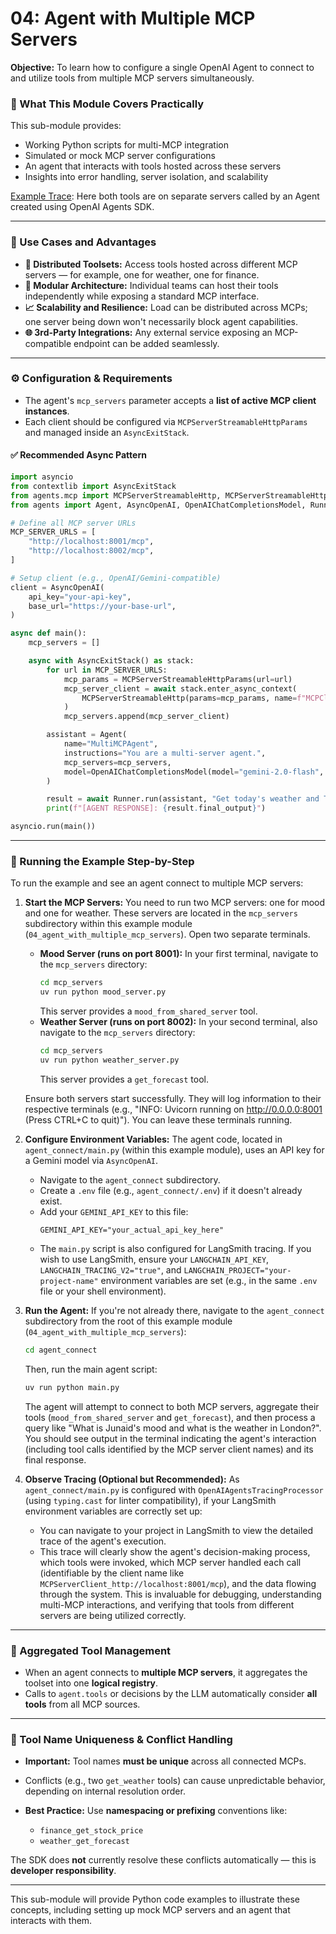 # 04: Agent with Multiple MCP Servers

**Objective:** To learn how to configure a single OpenAI Agent to connect to and utilize tools from multiple MCP servers simultaneously.

### 🧪 What This Module Covers Practically

This sub-module provides:

- Working Python scripts for multi-MCP integration
- Simulated or mock MCP server configurations
- An agent that interacts with tools hosted across these servers
- Insights into error handling, server isolation, and scalability

[Example Trace](https://smith.langchain.com/public/1a4bfa57-791d-4b8c-97da-bf0fbdf3b874/r): Here both tools are on separate servers called by an Agent created using OpenAI Agents SDK.

---

### 🧠 Use Cases and Advantages

- **🔌 Distributed Toolsets:** Access tools hosted across different MCP servers — for example, one for weather, one for finance.
- **🧱 Modular Architecture:** Individual teams can host their tools independently while exposing a standard MCP interface.
- **📈 Scalability and Resilience:** Load can be distributed across MCPs; one server being down won't necessarily block agent capabilities.
- **🌐 3rd-Party Integrations:** Any external service exposing an MCP-compatible endpoint can be added seamlessly.

---

### ⚙️ Configuration & Requirements

- The agent's `mcp_servers` parameter accepts a **list of active MCP client instances**.
- Each client should be configured via `MCPServerStreamableHttpParams` and managed inside an `AsyncExitStack`.

#### ✅ Recommended Async Pattern

```python
import asyncio
from contextlib import AsyncExitStack
from agents.mcp import MCPServerStreamableHttp, MCPServerStreamableHttpParams
from agents import Agent, AsyncOpenAI, OpenAIChatCompletionsModel, Runner

# Define all MCP server URLs
MCP_SERVER_URLS = [
    "http://localhost:8001/mcp",
    "http://localhost:8002/mcp",
]

# Setup client (e.g., OpenAI/Gemini-compatible)
client = AsyncOpenAI(
    api_key="your-api-key",
    base_url="https://your-base-url",
)

async def main():
    mcp_servers = []

    async with AsyncExitStack() as stack:
        for url in MCP_SERVER_URLS:
            mcp_params = MCPServerStreamableHttpParams(url=url)
            mcp_server_client = await stack.enter_async_context(
                MCPServerStreamableHttp(params=mcp_params, name=f"MCPClient_{url}")
            )
            mcp_servers.append(mcp_server_client)

        assistant = Agent(
            name="MultiMCPAgent",
            instructions="You are a multi-server agent.",
            mcp_servers=mcp_servers,
            model=OpenAIChatCompletionsModel(model="gemini-2.0-flash", openai_client=client),
        )

        result = await Runner.run(assistant, "Get today's weather and Tesla stock price.")
        print(f"[AGENT RESPONSE]: {result.final_output}")

asyncio.run(main())
```

---

### 🚀 Running the Example Step-by-Step

To run the example and see an agent connect to multiple MCP servers:

1.  **Start the MCP Servers:**
    You need to run two MCP servers: one for mood and one for weather. These servers are located in the `mcp_servers` subdirectory within this example module (`04_agent_with_multiple_mcp_servers`). Open two separate terminals.

    - **Mood Server (runs on port 8001):**
      In your first terminal, navigate to the `mcp_servers` directory:
      ```bash
      cd mcp_servers
      uv run python mood_server.py
      ```
      This server provides a `mood_from_shared_server` tool.
    - **Weather Server (runs on port 8002):**
      In your second terminal, also navigate to the `mcp_servers` directory:
      ```bash
      cd mcp_servers
      uv run python weather_server.py
      ```
      This server provides a `get_forecast` tool.

    Ensure both servers start successfully. They will log information to their respective terminals (e.g., "INFO: Uvicorn running on http://0.0.0.0:8001 (Press CTRL+C to quit)"). You can leave these terminals running.

2.  **Configure Environment Variables:**
    The agent code, located in `agent_connect/main.py` (within this example module), uses an API key for a Gemini model via `AsyncOpenAI`.

    - Navigate to the `agent_connect` subdirectory.
    - Create a `.env` file (e.g., `agent_connect/.env`) if it doesn't already exist.
    - Add your `GEMINI_API_KEY` to this file:
      ```env
      GEMINI_API_KEY="your_actual_api_key_here"
      ```
    - The `main.py` script is also configured for LangSmith tracing. If you wish to use LangSmith, ensure your `LANGCHAIN_API_KEY`, `LANGCHAIN_TRACING_V2="true"`, and `LANGCHAIN_PROJECT="your-project-name"` environment variables are set (e.g., in the same `.env` file or your shell environment).

3.  **Run the Agent:**
    If you're not already there, navigate to the `agent_connect` subdirectory from the root of this example module (`04_agent_with_multiple_mcp_servers`):

    ```bash
    cd agent_connect
    ```

    Then, run the main agent script:

    ```bash
    uv run python main.py
    ```

    The agent will attempt to connect to both MCP servers, aggregate their tools (`mood_from_shared_server` and `get_forecast`), and then process a query like "What is Junaid's mood and what is the weather in London?". You should see output in the terminal indicating the agent's interaction (including tool calls identified by the MCP server client names) and its final response.

4.  **Observe Tracing (Optional but Recommended):**
    As `agent_connect/main.py` is configured with `OpenAIAgentsTracingProcessor` (using `typing.cast` for linter compatibility), if your LangSmith environment variables are correctly set up:
    - You can navigate to your project in LangSmith to view the detailed trace of the agent's execution.
    - This trace will clearly show the agent's decision-making process, which tools were invoked, which MCP server handled each call (identifiable by the client name like `MCPServerClient_http://localhost:8001/mcp`), and the data flowing through the system. This is invaluable for debugging, understanding multi-MCP interactions, and verifying that tools from different servers are being utilized correctly.

---

### 🧰 Aggregated Tool Management

- When an agent connects to **multiple MCP servers**, it aggregates the toolset into one **logical registry**.
- Calls to `agent.tools` or decisions by the LLM automatically consider **all tools** from all MCP sources.

---

### 🚨 Tool Name Uniqueness & Conflict Handling

- **Important:** Tool names **must be unique** across all connected MCPs.
- Conflicts (e.g., two `get_weather` tools) can cause unpredictable behavior, depending on internal resolution order.
- **Best Practice:** Use **namespacing or prefixing** conventions like:

  - `finance_get_stock_price`
  - `weather_get_forecast`

The SDK does **not** currently resolve these conflicts automatically — this is **developer responsibility**.

---

This sub-module will provide Python code examples to illustrate these concepts, including setting up mock MCP servers and an agent that interacts with them.
